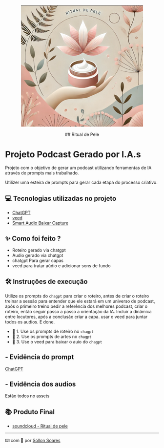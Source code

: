 <p align="center">
<img 
    src="./assets/cover.png"
    width="400"
/>

</p>
<div align="center">
## Ritual de Pele 
</div>

# Projeto Podcast Gerado por I.A.s

Projeto com o objetivo de gerar um podcast utilizando ferramentas de IA através de prompts mais trabalhado.

Utilizer uma esteira de prompts para gerar cada etapa do processo criativo.

## 💻 Tecnologias utilizadas no projeto

- [ChatGPT](https://chat.openai.com/) 
- [veed](https://www.veed.io/)
- [Smart Audio Baixar Capture](https://chromewebstore.google.com/detail/smart-audio-capture/lfohcapleakcfmajfdeomgobhecliepj?hl=pt-BR&utm_source=ext_sidebar)

## ✨ Como foi feito ?

- Roteiro gerado via chatgpt
- Audio gerado via chatgpt
- chatgpt Para gerar capas
- veed para tratar aúdio e adicionar sons de fundo

## 🛠️ Instruções de execução

Utilize os prompts do `chagpt` para criar o roteiro, antes de criar o roteiro treinar a sessão para entender que ele estará em um universo de podcast, após o primeiro treino pedir a referência dos melhores podcast, criar o roteiro, então seguir passo a passo a orientação da IA. Incluir a dinâmica entre locutores, após a conclusão criar a capa. usar o veed para juntar todos os audios. E done.

- 🤖 1. Use os prompts de roteiro no `chagpt`
- 🤖 2. Use os prompts de artes no `chagpt`
- 🤖 3. Use o veed para baixar o auio do `chagpt`

## - Evidência do prompt

<a href=".assets/ChatGPT.mp4/"> ChatGPT </a>

## - Evidência dos audios
Estão todos no assets

## 📚 Produto Final

- [soundcloud - Ritual de pele](https://soundcloud.com/sollon-rodrigues-soares/podcast-ritual-de-pele)

---

⌨️ com 💜 por [Sóllon Soares](https://github.com/SollonSoares)
